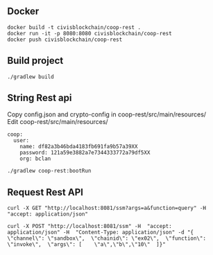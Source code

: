 
## Docker

```
docker build -t civisblockchain/coop-rest .
docker run -it -p 8080:8080 civisblockchain/coop-rest 
docker push civisblockchain/coop-rest
```

## Build project

```
./gradlew build
```

## String Rest api

Copy  config.json and crypto-config in coop-rest/src/main/resources/  
Edit coop-rest/src/main/resources/

```
coop:
  user:
    name: df82a3b46bda4183fb691fa9b57a39XX
    password: 121a59e3882a7e7344333772a79df5XX
    org: bclan
```

```
./gradlew coop-rest:bootRun
```
## Request Rest API

```
curl -X GET "http://localhost:8081/ssm?args=a&function=query" -H  "accept: application/json"
```

```
curl -X POST "http://localhost:8081/ssm" -H  "accept: application/json" -H  "Content-Type: application/json" -d "{  \"channel\": \"sandbox\",  \"chainid\": \"ex02\",  \"function\": \"invoke\",  \"args\": [    \"a\",\"b\",\"10\"  ]}"
```